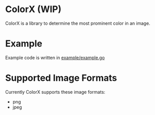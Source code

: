 # ColorX (WIP)
ColorX is a library to determine the most prominent color in an image.

# Example
Example code is written in [example/example.go](https://github.com/illusionman1212/colorx/blob/master/example/example.go)

# Supported Image Formats
Currently ColorX supports these image formats:
- png
- jpeg
